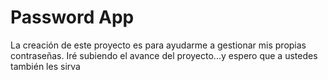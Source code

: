 # Password App

<p>
    La creación de este proyecto es para ayudarme a gestionar mis propias contraseñas. Iré subiendo el avance del proyecto...y espero que a ustedes también les sirva
</p>